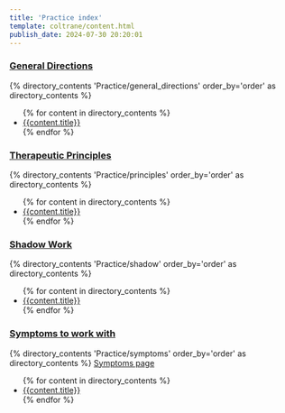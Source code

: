 ```yaml
---
title: 'Practice index'
template: coltrane/content.html
publish_date: 2024-07-30 20:20:01
---
```



<h3><a href="/Practice/general_directions/">General Directions</a></h3>
{% directory_contents 'Practice/general_directions' order_by='order' as directory_contents %}
<ul>
{% for content in directory_contents %}
    <li><a href="/{{content.slug}}/">{{content.title}}</a></li>
    {% endfor %}
</ul>

<h3><a href="/Practice/general_directions/">Therapeutic Principles</a></h3>
{% directory_contents 'Practice/principles' order_by='order' as directory_contents %}
<ul>
{% for content in directory_contents %}
    <li><a href="/{{content.slug}}/">{{content.title}}</a></li>
    {% endfor %}
</ul>

<h3><a href="/Practice/general_directions/">Shadow Work</a></h3>
{% directory_contents 'Practice/shadow' order_by='order' as directory_contents %}
<ul>
{% for content in directory_contents %}
    <li><a href="/{{content.slug}}/">{{content.title}}</a></li>
    {% endfor %}
</ul>

<h3><a href="/Practice/general_directions/">Symptoms to work with</a></h3>
{% directory_contents 'Practice/symptoms' order_by='order' as directory_contents %}
<a href="/Practice/symptoms/">Symptoms page</a>
<ul>
{% for content in directory_contents %}
    <li><a href="/{{content.slug}}/">{{content.title}}</a></li>
    {% endfor %}
</ul>